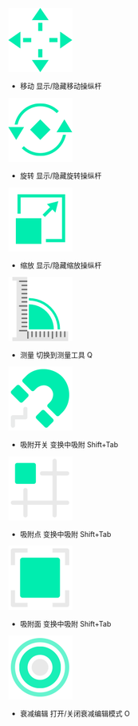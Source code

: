 ![移动](./res/移动.png ':size=128x128')

+ 移动
  显示/隐藏移动操纵杆

![旋转](./res/旋转.png ':size=128x128')

+ 旋转
  显示/隐藏旋转操纵杆

![缩放](./res/缩放.png ':size=128x128')

+ 缩放
  显示/隐藏缩放操纵杆

![测量](./res/测量工具.png ':size=128x128')

+ 测量
  切换到测量工具  Q

![吸附开关](./res/吸附开关.png ':size=128x128')

+ 吸附开关
  变换中吸附  Shift+Tab

![吸附点](./res/吸附点.png ':size=128x128')

+ 吸附点
  变换中吸附  Shift+Tab

![吸附面](./res/吸附面.png ':size=128x128')

+ 吸附面
  变换中吸附  Shift+Tab

![衰减编辑](./res/衰减编辑.png ':size=128x128')

+ 衰减编辑
  打开/关闭衰减编辑模式  O

